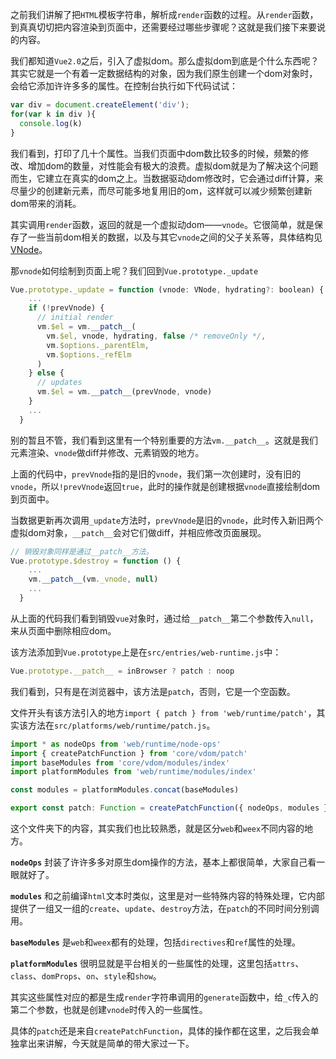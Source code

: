 之前我们讲解了把`HTML`模板字符串，解析成`render`函数的过程。从`render`函数，到真真切切把内容渲染到页面中，还需要经过哪些步骤呢？这就是我们接下来要说的内容。

我们都知道`Vue2.0`之后，引入了虚拟dom。那么虚拟dom到底是个什么东西呢？其实它就是一个有着一定数据结构的对象，因为我们原生创建一个dom对象时，会给它添加许许多多的属性。在控制台执行如下代码试试：

```JavaScript
var div = document.createElement('div');
for(var k in div ){
  console.log(k)
}
```

我们看到，打印了几十个属性。当我们页面中dom数比较多的时候，频繁的修改、增加dom的数量，对性能会有极大的浪费。虚拟dom就是为了解决这个问题而生，它建立在真实的dom之上。当数据驱动dom修改时，它会通过diff计算，来尽量少的创建新元素，而尽可能多地复用旧的om，这样就可以减少频繁创建新dom带来的消耗。

其实调用`render`函数，返回的就是一个虚拟动dom——`vnode`。它很简单，就是保存了一些当前dom相关的数据，以及与其它`vnode`之间的父子关系等，具体结构见[VNode](VNode.md)。

那`vnode`如何绘制到页面上呢？我们回到`Vue.prototype._update`

```JavaScript
Vue.prototype._update = function (vnode: VNode, hydrating?: boolean) {
    ...
    if (!prevVnode) {
      // initial render
      vm.$el = vm.__patch__(
        vm.$el, vnode, hydrating, false /* removeOnly */,
        vm.$options._parentElm,
        vm.$options._refElm
      )
    } else {
      // updates
      vm.$el = vm.__patch__(prevVnode, vnode)
    }
    ...
  }

```

别的暂且不管，我们看到这里有一个特别重要的方法`vm.__patch__`。这就是我们元素渲染、`vnode`做diff并修改、元素销毁的地方。

上面的代码中，`prevVnode`指的是旧的`vnode`，我们第一次创建时，没有旧的`vnode`，所以`!prevVnode`返回`true`，此时的操作就是创建根据`vnode`直接绘制dom到页面中。

当数据更新再次调用`_update`方法时，`prevVnode`是旧的`vnode`，此时传入新旧两个虚拟dom对象，`__patch__`会对它们做diff，并相应修改页面展现。

```JavaScript
// 销毁对象同样是通过__patch__方法。
Vue.prototype.$destroy = function () {
    ...
    vm.__patch__(vm._vnode, null)
    ...
  }
```

从上面的代码我们看到销毁`vue`对象时，通过给`__patch__`第二个参数传入`null`，来从页面中删除相应dom。

该方法添加到`Vue.prototype`上是在`src/entries/web-runtime.js`中：

```JavaScript
Vue.prototype.__patch__ = inBrowser ? patch : noop
```

我们看到，只有是在浏览器中，该方法是`patch`，否则，它是一个空函数。

文件开头有该方法引入的地方`import { patch } from 'web/runtime/patch'`，其实该方法在`src/platforms/web/runtime/patch.js`。

```JavaScript
import * as nodeOps from 'web/runtime/node-ops'
import { createPatchFunction } from 'core/vdom/patch'
import baseModules from 'core/vdom/modules/index'
import platformModules from 'web/runtime/modules/index'

const modules = platformModules.concat(baseModules)

export const patch: Function = createPatchFunction({ nodeOps, modules })

```
这个文件夹下的内容，其实我们也比较熟悉，就是区分`web`和`weex`不同内容的地方。

**`nodeOps`** 封装了许许多多对原生dom操作的方法，基本上都很简单，大家自己看一眼就好了。

**`modules`** 和之前编译`html`文本时类似，这里是对一些特殊内容的特殊处理，它内部提供了一组又一组的`create`、`update`、`destroy`方法，在`patch`的不同时间分别调用。

**`baseModules`** 是`web`和`weex`都有的处理，包括`directives`和`ref`属性的处理。

**`platformModules`** 很明显就是平台相关的一些属性的处理，这里包括`attrs`、`class`、`domProps`、`on`、`style`和`show`。

其实这些属性对应的都是生成`render`字符串调用的`generate`函数中，给`_c`传入的第二个参数，也就是创建`vnode`时传入的一些属性。

具体的`patch`还是来自`createPatchFunction`，具体的操作都在这里，之后我会单独拿出来讲解，今天就是简单的带大家过一下。

